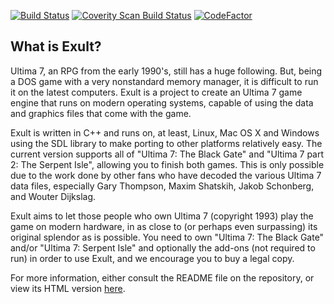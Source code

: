 [![Build Status](https://www.travis-ci.org/exult/exult.svg?branch=master)](https://www.travis-ci.org/exult/exult)
[![Coverity Scan Build Status](https://scan.coverity.com/projects/10872/badge.svg)](https://scan.coverity.com/projects/exult-exult)
[![CodeFactor](https://www.codefactor.io/repository/github/exult/exult/badge)](https://www.codefactor.io/repository/github/exult/exult)

What is Exult?
----

Ultima 7, an RPG from the early 1990's, still has a huge following. But, being a DOS game with a very nonstandard memory manager, it is difficult to run it on the latest computers. Exult is a project to create an Ultima 7 game engine that runs on modern operating systems, capable of using the data and graphics files that come with the game.

Exult is written in C++ and runs on, at least, Linux, Mac OS X and Windows using the SDL library to make porting to other platforms relatively easy. The current version supports all of "Ultima 7: The Black Gate" and "Ultima 7 part 2: The Serpent Isle", allowing you to finish both games. This is only possible due to the work done by other fans who have decoded the various Ultima 7 data files, especially Gary Thompson, Maxim Shatskih, Jakob Schonberg, and Wouter Dijkslag.

Exult aims to let those people who own Ultima 7 (copyright 1993) play the game on modern hardware, in as close to (or perhaps even surpassing) its original splendor as is possible. You need to own "Ultima 7: The Black Gate" and/or "Ultima 7: Serpent Isle" and optionally the add-ons (not required to run) in order to use Exult, and we encourage you to buy a legal copy.

For more information, either consult the README file on the repository, or view its HTML version [here](http://exult.sourceforge.net/docs.php).
